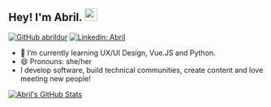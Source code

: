 <!--
**abrildur/abrildur** is a ✨ _special_ ✨ repository because its `README.md` (this file) appears on your GitHub profile.
- 🔭 I’m currently working on how to become a better front-end developer.
Here are some ideas to get you started:

- 🔭 I’m currently working on ...
- 🌱 I’m currently learning ...
- 👯 I’m looking to collaborate on ...
- 🤔 I’m looking for help with ...
- 💬 Ask me about ...
- 📫 How to reach me: ...
- 😄 Pronouns: she/her
- ⚡ Fun fact: ...

[![Twitter: Abril (https://img.shields.io/twitter/follow/abrildaur?style=social)](https://twitter.com/abrildaur)

👇🏻 If you like what I do, support me by buying me a [book](https://www.buymeacoffee.com/) and add to my knowledge! 
-->

## Hey! I'm Abril. <img src="https://media.giphy.com/media/hvRJCLFzcasrR4ia7z/giphy.gif" width="25px">

[![GitHub abrildur](https://img.shields.io/github/followers/abrildaur?label=follow&style=social)](https://github.com/abrildur)
[![Linkedin: Abril](https://img.shields.io/badge/-Abril%20Urena-blue?style=flat-square&logo=Linkedin&logoColor=white&link=https://www.linkedin.com/in/abrilurena/)](https://www.linkedin.com/in/abrilurena/)

- 🌱 I’m currently learning UX/UI Design, Vue.JS and Python.
- 😄 Pronouns: she/her
- I develop software, build technical communities, create content and love meeting new people!


[![Abril's GitHub Stats](https://github-readme-stats.vercel.app/api?username=abrildur&hide=issues&count_private=true&show_icons=true&theme=calm)](https://github.com/abrildur/github-readme-stats)
